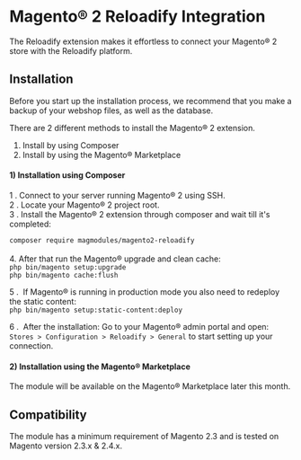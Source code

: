 # Magento® 2 Reloadify Integration

The Reloadify extension makes it effortless to connect your Magento® 2 store with the Reloadify platform.

## Installation

Before you start up the installation process, we recommend that you make a backup of your webshop files, as well as the database.

There are 2 different methods to install the Magento® 2 extension.

1.  Install by using Composer
2.  Install by using the Magento® Marketplace

#### 1) Installation using Composer

1 . Connect to your server running Magento® 2 using SSH.  
2 . Locate your Magento® 2 project root.  
3 . Install the Magento® 2 extension through composer and wait till it's completed:

`composer require magmodules/magento2-reloadify`  
   
4\. After that run the Magento® upgrade and clean cache:  
`php bin/magento setup:upgrade`  
`php bin/magento cache:flush`  
  
5 .  If Magento® is running in production mode you also need to redeploy the static content:  
`php bin/magento setup:static-content:deploy`  
  
6 .  After the installation: Go to your Magento® admin portal and open: `Stores > Configuration > Reloadify > General` to start setting up your connection.

#### 2) Installation using the Magento® Marketplace

The module will be available on the Magento® Marketplace later this month.

## Compatibility

The module has a minimum requirement of Magento 2.3 and is tested on Magento version 2.3.x & 2.4.x.
